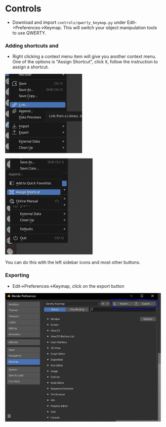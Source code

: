 
# Controls

- Download and import `controls/qwerty_keymap.py` under Edit->Preferences->Keymap. This will switch your object manipulation tools to use QWERTY.


### Adding shortcuts and 

- Right clicking a context menu item will give you another context menu. One of the options is "Assign Shortcut", click it, follow the instruction to assign a shortcut.

![](right_click.PNG)


![](assign_shortcut.PNG)

You can do this with the left sidebar icons and most other buttons.

### Exporting

- Edit->Preferences->Keymap, click on the export button

![](keybind_export.PNG)
